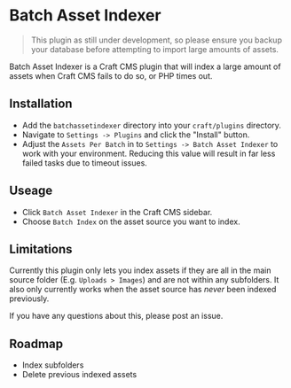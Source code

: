# Batch Asset Indexer

> This plugin as still under development, so please ensure you backup your database before attempting to import large amounts of assets.

Batch Asset Indexer is a Craft CMS plugin that will index a large amount of assets when Craft CMS fails to do so, or PHP times out.

## Installation

- Add the `batchassetindexer` directory into your `craft/plugins` directory.
- Navigate to `Settings -> Plugins` and click the "Install" button.
- Adjust the `Assets Per Batch` in to `Settings -> Batch Asset Indexer` to work with your environment. Reducing this value will result in far less failed tasks due to timeout issues.

## Useage

- Click `Batch Asset Indexer` in the Craft CMS sidebar.
- Choose `Batch Index` on the asset source you want to index.

## Limitations

Currently this plugin only lets you index assets if they are all in the main source folder (E.g. `Uploads > Images`) and are not within any subfolders. It also only currently works when the asset source has *never* been indexed previously.

If you have any questions about this, please post an issue.

## Roadmap

- Index subfolders
- Delete previous indexed assets